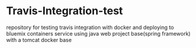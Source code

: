 # Travis-Integration-test

repository for testing travis integration with docker and deploying to bluemix containers service
using java web project base(spring framework) with a tomcat docker base